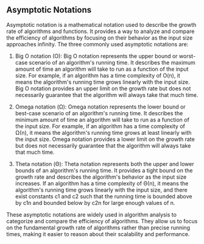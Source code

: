## Asymptotic Notations

Asymptotic notation is a mathematical notation used to describe the growth rate of algorithms and functions. It provides a way to analyze and compare the efficiency of algorithms by focusing on their behavior as the input size approaches infinity. The three commonly used asymptotic notations are:

1. Big O notation (O):
   Big O notation represents the upper bound or worst-case scenario of an algorithm's running time. It describes the maximum amount of time an algorithm will take to run as a function of the input size. For example, if an algorithm has a time complexity of O(n), it means the algorithm's running time grows linearly with the input size. Big O notation provides an upper limit on the growth rate but does not necessarily guarantee that the algorithm will always take that much time.

2. Omega notation (Ω):
   Omega notation represents the lower bound or best-case scenario of an algorithm's running time. It describes the minimum amount of time an algorithm will take to run as a function of the input size. For example, if an algorithm has a time complexity of Ω(n), it means the algorithm's running time grows at least linearly with the input size. Omega notation provides a lower limit on the growth rate but does not necessarily guarantee that the algorithm will always take that much time.

3. Theta notation (Θ):
   Theta notation represents both the upper and lower bounds of an algorithm's running time. It provides a tight bound on the growth rate and describes the algorithm's behavior as the input size increases. If an algorithm has a time complexity of Θ(n), it means the algorithm's running time grows linearly with the input size, and there exist constants c1 and c2 such that the running time is bounded above by c1n and bounded below by c2n for large enough values of n.

These asymptotic notations are widely used in algorithm analysis to categorize and compare the efficiency of algorithms. They allow us to focus on the fundamental growth rate of algorithms rather than precise running times, making it easier to reason about their scalability and performance.